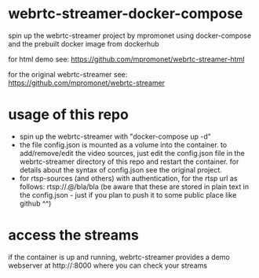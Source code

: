 # webrtc-streamer-docker-compose
spin up the webrtc-streamer project by mpromonet using docker-compose and the prebuilt docker image from dockerhub

for html demo see: https://github.com/mpromonet/webrtc-streamer-html

for the original webrtc-streamer see: https://github.com/mpromonet/webrtc-streamer

# usage of this repo
- spin up the webrtc-streamer with "docker-compose up -d"
- the file config.json is mounted as a volume into the container. to add/remove/edit the video sources, just edit the config.json file in the webrtc-streamer directory of this repo and restart the container. for details about the syntax of config.json see the original project.
- for rtsp-sources (and others) with authentication, for the rtsp url as follows: rtsp://<username>.<password>@<ip>/bla/bla (be aware that these are stored in plain text in the config.json - just if you plan to push it to some public place like github ^^)

# access the streams
if the container is up and running, webrtc-streamer provides a demo webserver at http://<ip>:8000 where you can check your streams
